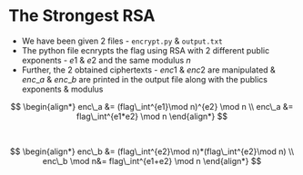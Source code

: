 # The Strongest RSA
- We have been given 2 files - `encrypt.py` & `output.txt`
- The python file ecnrypts the flag using RSA with 2 different public exponents - $e1$ & $e2$ and the same modulus $n$
- Further, the 2 obtained ciphertexts - $enc1$ & $enc2$ are manipulated & $enc\_a$ & $enc\_b$ are printed in the output file along with the publics exponents & modulus

$$
\begin{align*}
enc\_a &= (flag\_int^{e1}\mod n)^{e2} \mod n \\
enc\_a &= flag\_int^{e1*e2} \mod n
\end{align*}
$$

<br>

$$
\begin{align*}
enc\_b &= (flag\_int^{e2}\mod n)*(flag\_int^{e2}\mod n) \\
enc\_b \mod n&= flag\_int^{e1+e2} \mod n
\end{align*}
$$